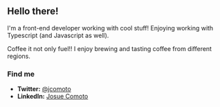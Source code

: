 ## Hello there!

I'm a front-end developer working with cool stuff! Enjoying working with Typescript (and Javascript as well).

Coffee it not only fuel!! I enjoy brewing and tasting coffee from different regions.

### Find me
- **Twitter:** [@jcomoto](https://twitter.com/jcomoto)
- **LinkedIn:** [Josue Comoto](https://www.linkedin.com/in/josue-comoto-254140a5/)

